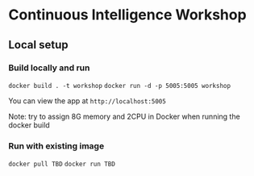 # Continuous Intelligence Workshop

## Local setup

### Build locally and run

`docker build . -t workshop`
`docker run -d -p 5005:5005 workshop`

You can view the app at `http://localhost:5005`

Note: try to assign 8G memory and 2CPU in Docker when running the docker build

### Run with existing image

`docker pull TBD`
`docker run TBD`

